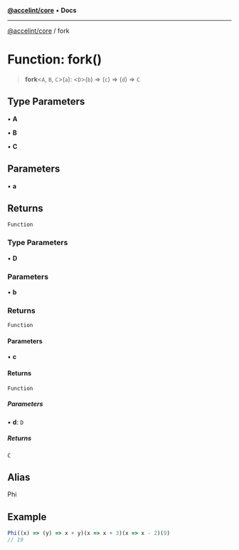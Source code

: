 [**@accelint/core**](../README.md) • **Docs**

***

[@accelint/core](../README.md) / fork

# Function: fork()

> **fork**\<`A`, `B`, `C`\>(`a`): \<`D`\>(`b`) => (`c`) => (`d`) => `C`

## Type Parameters

• **A**

• **B**

• **C**

## Parameters

• **a**

## Returns

`Function`

### Type Parameters

• **D**

### Parameters

• **b**

### Returns

`Function`

#### Parameters

• **c**

#### Returns

`Function`

##### Parameters

• **d**: `D`

##### Returns

`C`

## Alias

Phi

## Example

```ts
Phi((x) => (y) => x + y)(x => x + 3)(x => x - 2)(9)
// 19
```
